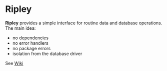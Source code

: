 # Ripley

**Ripley** provides a simple interface for routine data and database operations. The main idea:

- no dependencies
- no error handlers
- no package errors
- isolation from the database driver

See [Wiki](https://github.com/d-ganchar/ripley/wiki)